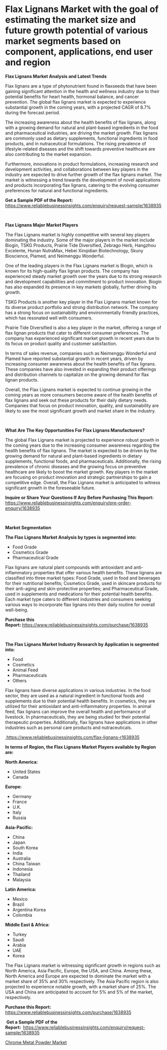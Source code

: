 <p><h1>Flax Lignans Market with the goal of estimating the market size and future growth potential of various market segments based on component, applications, end user and region</h1></p><p><strong>Flax Lignans Market Analysis and Latest Trends</strong></p>
<p><p>Flax lignans are a type of phytonutrient found in flaxseeds that have been gaining significant attention in the health and wellness industry due to their potential benefits for heart health, hormonal balance, and cancer prevention. The global flax lignans market is expected to experience substantial growth in the coming years, with a projected CAGR of 8.7% during the forecast period.</p><p>The increasing awareness about the health benefits of flax lignans, along with a growing demand for natural and plant-based ingredients in the food and pharmaceutical industries, are driving the market growth. Flax lignans are commonly used as dietary supplements, functional ingredients in food products, and in nutraceutical formulations. The rising prevalence of lifestyle-related diseases and the shift towards preventive healthcare are also contributing to the market expansion.</p><p>Furthermore, innovations in product formulations, increasing research and development activities, and collaborations between key players in the industry are expected to drive further growth of the flax lignans market. The market is witnessing a trend towards the development of novel applications and products incorporating flax lignans, catering to the evolving consumer preferences for natural and functional ingredients.</p></p>
<p><strong>Get a Sample PDF of the Report:&nbsp;</strong> <a href="https://www.reliablebusinessinsights.com/enquiry/request-sample/1638935">https://www.reliablebusinessinsights.com/enquiry/request-sample/1638935</a></p>
<p>&nbsp;</p>
<p><strong>Flax Lignans Major Market Players</strong></p>
<p><p>The Flax Lignans market is highly competitive with several key players dominating the industry. Some of the major players in the market include Biogin, TSKG Products, Prairie Tide Diversified, Zebrago Herb, Hangzhou Excelente, Hunan NutraMax, Hebei Xinqidian Biotechnology, Skuny Bioscience, Plamed, and Neimenggu Wonderful.</p><p>One of the leading players in the Flax Lignans market is Biogin, which is known for its high-quality flax lignan products. The company has experienced steady market growth over the years due to its strong research and development capabilities and commitment to product innovation. Biogin has also expanded its presence in key markets globally, further driving its growth.</p><p>TSKG Products is another key player in the Flax Lignans market known for its diverse product portfolio and strong distribution network. The company has a strong focus on sustainability and environmentally friendly practices, which has resonated well with consumers.</p><p>Prairie Tide Diversified is also a key player in the market, offering a range of flax lignan products that cater to different consumer preferences. The company has experienced significant market growth in recent years due to its focus on product quality and customer satisfaction.</p><p>In terms of sales revenue, companies such as Neimenggu Wonderful and Plamed have reported substantial growth in recent years, driven by increasing consumer awareness about the health benefits of flax lignans. These companies have also invested in expanding their product offerings and distribution channels to capitalize on the growing demand for flax lignan products.</p><p>Overall, the Flax Lignans market is expected to continue growing in the coming years as more consumers become aware of the health benefits of flax lignans and seek out these products for their daily dietary needs. Companies that focus on product innovation, quality, and sustainability are likely to see the most significant growth and market share in the industry.</p></p>
<p>&nbsp;</p>
<p><strong>What Are The Key Opportunities For Flax Lignans Manufacturers?</strong></p>
<p><p>The global Flax Lignans market is projected to experience robust growth in the coming years due to the increasing consumer awareness regarding the health benefits of flax lignans. The market is expected to be driven by the growing demand for natural and plant-based ingredients in dietary supplements, functional foods, and pharmaceuticals. Additionally, the rising prevalence of chronic diseases and the growing focus on preventive healthcare are likely to boost the market growth. Key players in the market are focusing on product innovation and strategic partnerships to gain a competitive edge. Overall, the Flax Lignans market is anticipated to witness significant growth in the foreseeable future.</p></p>
<p><strong>Inquire or Share Your Questions If Any Before Purchasing This Report:</strong> <a href="https://www.reliablebusinessinsights.com/enquiry/pre-order-enquiry/1638935">https://www.reliablebusinessinsights.com/enquiry/pre-order-enquiry/1638935</a></p>
<p>&nbsp;</p>
<p><strong>Market Segmentation</strong></p>
<p><strong>The Flax Lignans Market Analysis by types is segmented into:</strong></p>
<p><ul><li>Food Grade</li><li>Cosmetics Grade</li><li>Pharmaceutical Grade</li></ul></p>
<p><p>Flax lignans are natural plant compounds with antioxidant and anti-inflammatory properties that offer various health benefits. These lignans are classified into three market types: Food Grade, used in food and beverages for their nutritional benefits; Cosmetics Grade, used in skincare products for their anti-aging and skin-protective properties; and Pharmaceutical Grade, used in supplements and medications for their potential health benefits. Each market type caters to different industries and consumers seeking various ways to incorporate flax lignans into their daily routine for overall well-being.</p></p>
<p><strong>Purchase this Report:&nbsp;</strong><a href="https://www.reliablebusinessinsights.com/purchase/1638935">https://www.reliablebusinessinsights.com/purchase/1638935</a></p>
<p>&nbsp;</p>
<p><strong>The Flax Lignans Market Industry Research by Application is segmented into:</strong></p>
<p><ul><li>Food</li><li>Cosmetics</li><li>Animal Feed</li><li>Pharmaceuticals</li><li>Others</li></ul></p>
<p><p>Flax lignans have diverse applications in various industries. In the food sector, they are used as a natural ingredient in functional foods and supplements due to their potential health benefits. In cosmetics, they are utilized for their antioxidant and anti-inflammatory properties. In animal feed, flax lignans can improve the overall health and performance of livestock. In pharmaceuticals, they are being studied for their potential therapeutic properties. Additionally, flax lignans have applications in other industries such as personal care products and nutraceuticals.</p></p>
<p><a href="https://www.reliablebusinessinsights.com/flax-lignans-r1638935">&nbsp;https://www.reliablebusinessinsights.com/flax-lignans-r1638935</a></p>
<p><strong>In terms of Region, the Flax Lignans Market Players available by Region are:</strong></p>
<p>
    <p> <strong> North America: </strong>
        <ul>
            <li>United States</li>
            <li>Canada</li>
        </ul>
        </p> 
    <p> <strong> Europe: </strong>
        <ul>
            <li>Germany</li>
            <li>France</li>
            <li>U.K.</li>
            <li>Italy</li>
            <li>Russia</li>
        </ul>
        </p> 
    <p> <strong> Asia-Pacific: </strong>
        <ul>
            <li>China</li>
            <li>Japan</li>
            <li>South Korea</li>
            <li>India</li>
            <li>Australia</li>
            <li>China Taiwan</li>
            <li>Indonesia</li>
            <li>Thailand</li>
            <li>Malaysia</li>
        </ul>
        </p> 
    <p> <strong> Latin America: </strong>
        <ul>
            <li>Mexico</li>
            <li>Brazil</li>
            <li>Argentina Korea</li>
            <li>Colombia</li>
        </ul>
        </p> 
    <p> <strong> Middle East & Africa: </strong>
        <ul>
            <li>Turkey</li>
            <li>Saudi</li>
            <li>Arabia</li>
            <li>UAE</li>
            <li>Korea</li>
        </ul>
    </p>
    </p>
<p><p>The Flax Lignans market is witnessing significant growth in regions such as North America, Asia Pacific, Europe, the USA, and China. Among these, North America and Europe are expected to dominate the market with a market share of 35% and 30% respectively. The Asia Pacific region is also projected to experience notable growth, with a market share of 25%. The USA and China are anticipated to account for 5% and 5% of the market, respectively.</p></p>
<p><strong>Purchase this Report: </strong><a href="https://www.reliablebusinessinsights.com/purchase/1638935">https://www.reliablebusinessinsights.com/purchase/1638935</a></p>
<p>&nbsp;<strong>Get a Sample PDF of the Report:&nbsp;&nbsp;</strong><a href="https://www.reliablebusinessinsights.com/enquiry/request-sample/1638935">https://www.reliablebusinessinsights.com/enquiry/request-sample/1638935</a></p>
<p><strong></strong></p>
<p><p><a href="https://github.com/lubmix/Market-Research-Report-List-3/blob/main/chrome-metal-powder-market.md">Chrome Metal Powder Market</a></p></p>